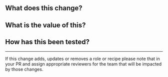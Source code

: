 ## What does this change?

<!-- Screenshots may be helpful to demonstrate -->

## What is the value of this?

<!-- Why are these changes being made? -->

## How has this been tested?

<!-- Why are these changes being made? -->

--- 

If this change adds, updates or removes a role or recipe please note that in your PR and assign appropriate reviewers for the team that will be impacted by those changes.
